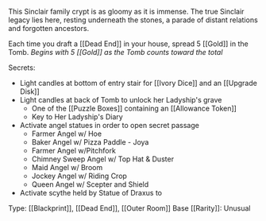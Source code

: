 This Sinclair family crypt is as gloomy as it is immense. The true Sinclair legacy lies here, resting underneath the stones, a parade of distant relations and forgotten ancestors.

Each time you draft a [[Dead End]] in your house, spread 5 [[Gold]] in the Tomb.
*Begins with 5 [[Gold]] as the Tomb counts toward the total*

Secrets:
- Light candles at bottom of entry stair for [[Ivory Dice]] and an [[Upgrade Disk]]
- Light candles at back of Tomb to unlock her Ladyship's grave
	- One of the [[Puzzle Boxes]] containing an [[Allowance Token]]
	- Key to Her Ladyship's Diary
- Activate angel statues in order to open secret passage
	- Farmer Angel w/ Hoe
	- Baker Angel w/ Pizza Paddle - Joya
	- Farmer Angel w/Pitchfork
	- Chimney Sweep Angel w/ Top Hat & Duster
	- Maid Angel w/ Broom
	- Jockey Angel w/ Riding Crop
	- Queen Angel w/ Scepter and Shield
- Activate scythe held by Statue of Draxus to 

Type: [[Blackprint]], [[Dead End]], [[Outer Room]]
Base [[Rarity]]: Unusual